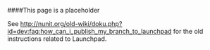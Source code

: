 ####This page is a placeholder

See http://nunit.org/old-wiki/doku.php?id=dev:faq:how_can_i_publish_my_branch_to_launchpad for the old instructions related to Launchpad.